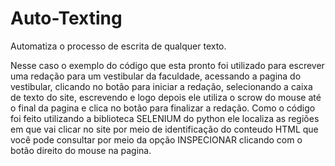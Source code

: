 # Auto-Texting
Automatiza o processo de escrita de qualquer texto.

Nesse caso o exemplo do código que esta pronto foi utilizado para escrever uma redação para um vestibular da faculdade, acessando a pagina do vestibular, clicando no botão para iniciar a redação, selecionando a caixa de texto do site, escrevendo e logo depois ele utiliza o scrow do mouse até o final da pagina e clica no botão para finalizar a redação. Como o código foi feito utilizando a biblioteca SELENIUM  do python ele localiza as regiões em que vai clicar no site por meio de identificação do conteudo HTML que você pode consultar por meio da opção INSPECIONAR clicando com o botão direito do mouse na pagina. 
